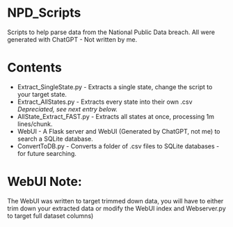 # NPD_Scripts
Scripts to help parse data from the National Public Data breach.
All were generated with ChatGPT - Not written by me.

# Contents
- Extract_SingleState.py - Extracts a single state, change the script to your target state.
- Extract_AllStates.py - Extracts every state into their own .csv *Depreciated, see next entry below.*
- AllState_Extract_FAST.py - Extracts all states at once, processing 1m lines/chunk.
- WebUI - A Flask server and WebUI (Generated by ChatGPT, not me) to search a SQLite database.
- ConvertToDB.py - Converts a folder of .csv files to SQLite databases - for future searching.

# WebUI Note:
The WebUI was written to target trimmed down data, you will have to either trim down your extracted data or modify the WebUI index and Webserver.py to target full dataset columns)

